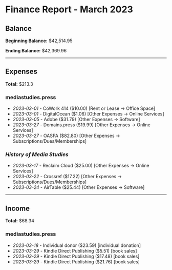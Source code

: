 # Finance Report - March 2023

## Balance

**Beginning Balance:** $42,514.95

**Ending Balance:** $42,369.96

***

## Expenses

**Total:** $213.3

### mediastudies.press

* *2023-03-01* - CoWork 414 ($10.00) [Rent or Lease -> Office Space]
* *2023-03-01* - DigitalOcean ($1.06) [Other Expenses -> Online Services]
* *2023-03-05* - Adobe ($31.79) [Other Expenses -> Software]
* *2023-03-27* - Domains.press ($19.99) [Other Expenses -> Online Services]
* *2023-03-27* - OASPA ($82.80) [Other Expenses -> Subscriptions/Dues/Memberships]

### *History of Media Studies*

* *2023-03-17* - Reclaim Cloud ($25.00) [Other Expenses -> Online Services]
* *2023-03-22* - Crossref ($17.22) [Other Expenses -> Subscriptions/Dues/Memberships]
* *2023-03-24* - AirTable ($25.44) [Other Expenses -> Software]

****

## Income

**Total:** $68.34

### mediastudies.press

* *2023-03-18* - Individual donor ($23.59) [individual donation]
* *2023-03-29* - Kindle Direct Publishing ($5.51) [book sales]
* *2023-03-29* - Kindle Direct Publishing ($17.48) [book sales]
* *2023-03-29* - Kindle Direct Publishing ($21.76) [book sales]



